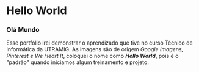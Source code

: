<h1>Hello World</h1>
<h3>Olá Mundo</h3>

Esse portfólio irei demonstrar o aprendizado que tive no curso Técnico de Informática da UTRAMIG.
As imagens são de origem <i>Google Imagens, Pinterest e We Heart It</i>,
coloquei o nome como <strong><i>Hello World</i></strong>, pois é o "padrão" quando iniciamos algum treinamento e projeto.
